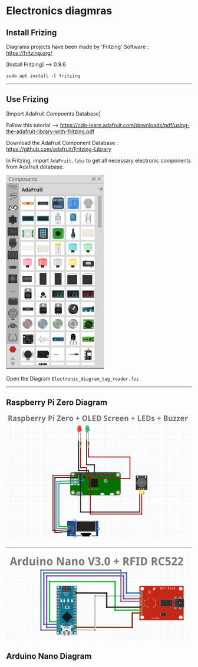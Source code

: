 # Electronics diagmras

## Install Frizing

Diagrams projects have been made by 'Fritzing' Software : https://fritzing.org/

[Install Fritzing] --> 0.9.6

```shell
sudo apt install -l fritzing
```

-----------------


## Use Frizing

[Import Adafruit Compoents Database]

Follow this tutorial --> https://cdn-learn.adafruit.com/downloads/pdf/using-the-adafruit-library-with-fritzing.pdf

Download the Adafruit Component Database : https://github.com/adafruit/Fritzing-Library

In Fritzing, import `AdaFruit.fzbz` to get all necessary electronic components from Adafruit database.

<img src="https://github.com/coded-with-claws/nfc_tag_reader_simulator/blob/main/Electronics/Fritzing/Adafruit_Database_Component.png"/>

Open the Diagram `Electronic_diagram_tag_reader.fzz`

-----------------

## Raspberry Pi Zero Diagram

<img src="https://github.com/coded-with-claws/nfc_tag_reader_simulator/blob/main/Electronics/Fritzing/1_Raspberry_Pi_Zero_OLED_Buzzer_LEDs.png"/>

-----------------

<img src="https://github.com/coded-with-claws/nfc_tag_reader_simulator/blob/main/Electronics/Fritzing/2_Arduino_Nano_V3_RFID_RC522.png"/>

## Arduino Nano Diagram
